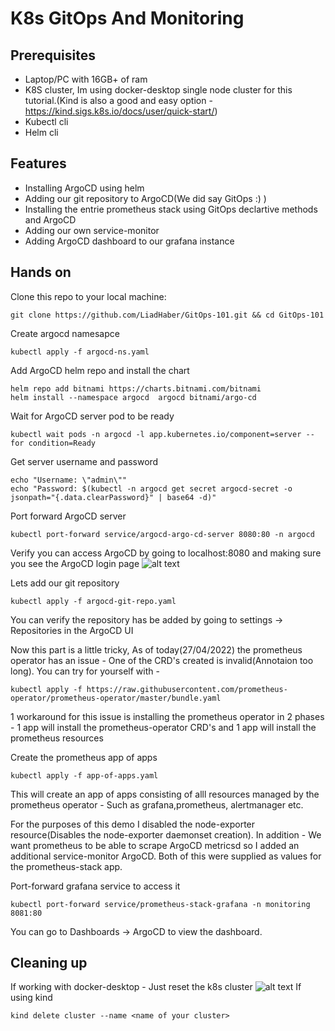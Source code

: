 # K8s GitOps And Monitoring

## Prerequisites
 - Laptop/PC with 16GB+ of ram
 - K8S cluster, Im using docker-desktop single node cluster for this tutorial.(Kind is also a good and easy option - https://kind.sigs.k8s.io/docs/user/quick-start/)
 - Kubectl cli
 - Helm cli
## Features
 - Installing ArgoCD using helm
 - Adding our git repository to ArgoCD(We did say GitOps :) )
 - Installing the entrie prometheus stack using GitOps declartive methods and ArgoCD
 - Adding our own service-monitor
 - Adding ArgoCD dashboard to our grafana instance

## Hands on
Clone this repo to your local machine: 
```
git clone https://github.com/LiadHaber/GitOps-101.git && cd GitOps-101
```
Create argocd namesapce
```
kubectl apply -f argocd-ns.yaml
```
Add ArgoCD helm repo and install the chart
```
helm repo add bitnami https://charts.bitnami.com/bitnami
helm install --namespace argocd  argocd bitnami/argo-cd
```
Wait for ArgoCD server pod to be ready
```
kubectl wait pods -n argocd -l app.kubernetes.io/component=server --for condition=Ready
```
Get server username and password
```
echo "Username: \"admin\""
echo "Password: $(kubectl -n argocd get secret argocd-secret -o jsonpath="{.data.clearPassword}" | base64 -d)"
```
Port forward ArgoCD server
```
kubectl port-forward service/argocd-argo-cd-server 8080:80 -n argocd
```
Verify you can access ArgoCD by going to localhost:8080 and making sure you see the ArgoCD login page
![alt text ](https://redhat-scholars.github.io/argocd-tutorial/argocd-tutorial/_images/argocd-login.png)

Lets add our git repository
```
kubectl apply -f argocd-git-repo.yaml
````

You can verify the repository has be added by going to settings -> Repositories in the ArgoCD UI

Now this part is a little tricky, As of today(27/04/2022) the prometheus operator has an issue - One of the CRD's created is invalid(Annotaion too long).
You can try for yourself with - 
```
kubectl apply -f https://raw.githubusercontent.com/prometheus-operator/prometheus-operator/master/bundle.yaml
```
1 workaround for this issue is installing the prometheus operator in 2 phases - 1 app will install the prometheus-operator CRD's and 1 app will install the prometheus resources

Create the prometheus app of apps
```
kubectl apply -f app-of-apps.yaml
```

This will create an app of apps consisting of alll resources managed by the prometheus operator - Such as grafana,prometheus, alertmanager etc.

For the purposes of this demo I disabled the node-exporter resource(Disables the node-exporter daemonset creation).
In addition - We want prometheus to be able to scrape ArgoCD metricsd so I added an additional service-monitor ArgoCD.
Both of this were supplied as values for the prometheus-stack app. 

Port-forward grafana service to access it
```
kubectl port-forward service/prometheus-stack-grafana -n monitoring 8081:80
```
You can go to Dashboards -> ArgoCD to view the dashboard. 

## Cleaning up 
If working with docker-desktop - Just reset the k8s cluster 
![alt text](https://birthday.play-with-docker.com/images/kubernetes-docker-desktop/settings-kubernetes.png)
If using kind
```
kind delete cluster --name <name of your cluster>
```